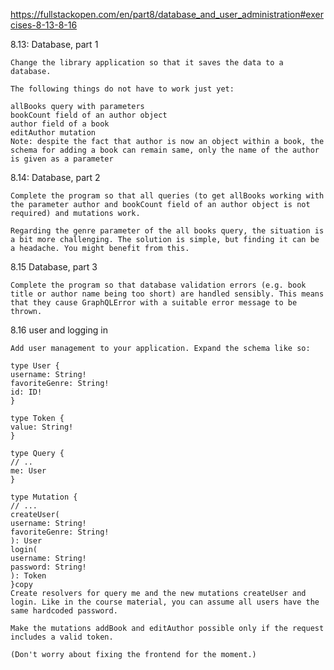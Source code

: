 https://fullstackopen.com/en/part8/database_and_user_administration#exercises-8-13-8-16

8.13: Database, part 1

    Change the library application so that it saves the data to a database.

    The following things do not have to work just yet:

    allBooks query with parameters
    bookCount field of an author object
    author field of a book
    editAuthor mutation
    Note: despite the fact that author is now an object within a book, the schema for adding a book can remain same, only the name of the author is given as a parameter

8.14: Database, part 2

    Complete the program so that all queries (to get allBooks working with the parameter author and bookCount field of an author object is not required) and mutations work.

    Regarding the genre parameter of the all books query, the situation is a bit more challenging. The solution is simple, but finding it can be a headache. You might benefit from this.

8.15 Database, part 3

    Complete the program so that database validation errors (e.g. book title or author name being too short) are handled sensibly. This means that they cause GraphQLError with a suitable error message to be thrown.

8.16 user and logging in

    Add user management to your application. Expand the schema like so:

    type User {
    username: String!
    favoriteGenre: String!
    id: ID!
    }

    type Token {
    value: String!
    }

    type Query {
    // ..
    me: User
    }

    type Mutation {
    // ...
    createUser(
    username: String!
    favoriteGenre: String!
    ): User
    login(
    username: String!
    password: String!
    ): Token
    }copy
    Create resolvers for query me and the new mutations createUser and login. Like in the course material, you can assume all users have the same hardcoded password.

    Make the mutations addBook and editAuthor possible only if the request includes a valid token.

    (Don't worry about fixing the frontend for the moment.)
